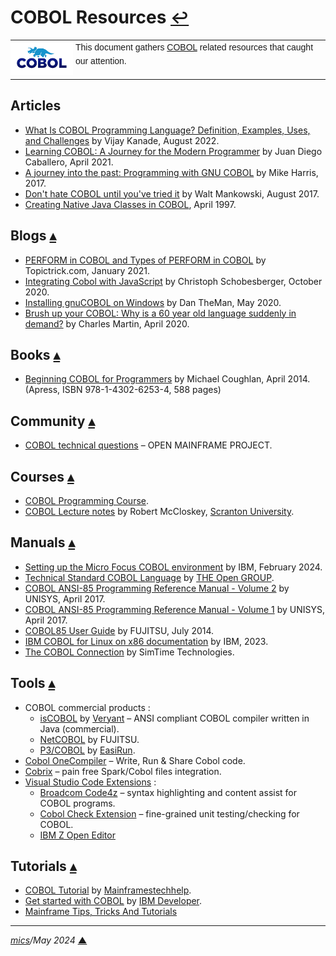# <span id="top">COBOL Resources</span> <span style="font-size:90%;">[↩](./README.md#top)</span>

<table style="font-family:Helvetica,Arial;line-height:1.6;">
  <tr>
  <td style="border:0;padding:0 4px 0 0;min-width:100px;"><a href="https://www.mainframestechhelp.com/tutorials/cobol/introduction.htm" rel="external"><img style="border:0;" src="docs/images/cobol.png" width="100" alt="COBOL language"/></a></td>
  <td style="border:0;padding:0;vertical-align:text-top;">This document gathers <a href="https://www.mainframestechhelp.com/tutorials/cobol/introduction.htm" rel="external">COBOL</a> related resources that caught our attention.
  </td>
  </tr>
</table>

## <span id="articles">Articles</span>

- [What Is COBOL Programming Language? Definition, Examples, Uses, and Challenges][article_kanade] by Vijay Kanade, August 2022.
- [Learning COBOL: A Journey for the Modern Programmer](https://monadical.com/posts/cobol.html#) by Juan Diego Caballero, April 2021.
- [A journey into the past: Programming with GNU COBOL][article_harris] by Mike Harris, 2017.
- [Don't hate COBOL until you've tried it][article_mankowski] by Walt Mankowski, August 2017.
- [Creating Native Java Classes in COBOL](https://www.gennard.net/NativeJava/), April 1997.

## <span id="blogs">Blogs</span> [**&#x25B4;**](#top)

- [PERFORM in COBOL and Types of PERFORM in COBOL][blog_topictrick] by Topictrick.com, January 2021.
- [Integrating Cobol with JavaScript](https://medium.com/graalvm/integrating-cobol-with-javascript-c2d1ffe00678) by Christoph Schobesberger, October 2020.
- [Installing gnuCOBOL on Windows][blog_theman] by Dan TheMan, May 2020.
- [Brush up your COBOL: Why is a 60 year old language suddenly in demand?][blog_martin] by Charles Martin, April 2020.

## <span id="books">Books</span> [**&#x25B4;**](#top)

- [Beginning COBOL for Programmers][book_coughlan] by Michael Coughlan, April 2014.<br/><span style="fonts-size:80%;">(Apress, ISBN 978-1-4302-6253-4, 588 pages)</span>

## <span id="community">Community</span> [**&#x25B4;**](#top)

- [COBOL technical questions](https://community.openmainframeproject.org/c/cobol-technical-questions/16) &ndash; OPEN MAINFRAME PROJECT.

## <span id="courses">Courses</span> [**&#x25B4;**](#top)

- [COBOL Programming Course](https://github.com/openmainframeproject/cobol-programming-course/releases).
- [COBOL Lecture notes](https://www.cs.scranton.edu/~mccloske/courses/cmps340/lecture_notes/cobol_index.html) by Robert McCloskey, [Scranton University](https://www.scranton.edu/).

## <span id="manuals">Manuals</span> [**&#x25B4;**](#top)

- [Setting up the Micro Focus COBOL environment](https://www.ibm.com/docs/en/txseries/9.1?topic=compilers-setting-up-micro-focus-cobol-environment) by IBM, February 2024.
- [Technical Standard COBOL Language](https://pubs.opengroup.org/onlinepubs/009680799/) by [THE Open GROUP](https://www.opengroup.org/about-us/who-we-are).
- [COBOL ANSI-85 Programming Reference Manual - Volume 2][manual_unisys_vol2] by UNISYS, April 2017.
- [COBOL ANSI-85 Programming Reference Manual - Volume 1][manual_unisys_vol1] by UNISYS, April 2017.
- [COBOL85 User Guide](https://bs2manuals.ts.fujitsu.com/psCOBOL85V23en) by FUJITSU, July 2014.
- [IBM COBOL for Linux on x86 documentation][manual_ibm_cobol] by IBM, 2023.
- [The COBOL Connection](http://www.simotime.com/indexcbl.htm) by SimTime Technologies.

## <span id="tools">Tools</span> [**&#x25B4;**](#top)

- COBOL commercial products :
  - [isCOBOL](https://www.veryant.com/products/iscobol/iscobolcompiler.html) by [Veryant](https://www.veryant.com/) &ndash; ANSI compliant COBOL compiler written in Java (commercial).
  - [NetCOBOL](https://www.fujitsu.com/global/products/infrastructure-management/developer-tool/netcobol/features/) by FUJITSU.
  - [P3/COBOL](https://easirun.de/produkte/p3-cobol/) by [EasiRun](https://easirun.de/).
- [Cobol OneCompiler](https://onecompiler.com/cobol) &ndash; Write, Run & Share Cobol code.
- [Cobrix](https://github.com/AbsaOSS/cobrix) &ndash; pain free Spark/Cobol files integration.
- [Visual Studio Code Extensions](https://marketplace.visualstudio.com/search?target=VSCode) :
  - [Broadcom Code4z](https://marketplace.visualstudio.com/items?itemName=broadcomMFD.code4z-extension-pack) &ndash; syntax highlighting and content assist for COBOL programs.
  - [Cobol Check Extension][tool_cobol_check] &ndash; fine-grained unit testing/checking for COBOL.
  - [IBM Z Open Editor](https://marketplace.visualstudio.com/items?itemName=IBM.zopeneditor)

## <span id="tutorials">Tutorials</span> [**&#x25B4;**](#top)

- [COBOL Tutorial](https://www.mainframestechhelp.com/tutorials/cobol/) by [Mainframestechhelp](https://www.mainframestechhelp.com/).
- [Get started with COBOL](https://developer.ibm.com/languages/cobol/) by [IBM Developer](https://developer.ibm.com/).
- [Mainframe Tips, Tricks And Tutorials](https://mainframe-tips-and-tricks.blogspot.com/search/label/COBOL)

<!--
## <span id="videos">Videos</span> [**&#x25B4;**](#top)

- [COBOL Fridays]() :
  - [COBOL Fridays 1: A beginner’s practical approach to COBOL](https://developer.ibm.com/videos/cobol-programming-with-vscode-course-launch-webinar)
  - [COBOL Fridays: Get hands-on - Run a COBOL program](https://www.youtube.com/watch?v=0HiJu9JdZ08)
-->

***

*[mics](https://lampwww.epfl.ch/~michelou/)/May 2024* [**&#9650;**](#top)
<span id="bottom">&nbsp;</span>

<!-- link refs -->

[article_harris]: https://mbharris.co.uk/articles/cobol/
[article_kanade]: https://www.spiceworks.com/tech/artificial-intelligence/articles/what-is-cobol/
[article_mankowski]: https://opensource.com/article/17/8/what-about-cobol
[blog_martin]: https://stackoverflow.blog/2020/04/20/brush-up-your-cobol-why-is-a-60-year-old-language-suddenly-in-demand/
[blog_theman]: https://bigdanzblog.wordpress.com/2020/05/05/installing-gnucobol-on-windows/
[blog_topictrick]: https://topictrick.medium.com/perform-in-cobol-and-types-of-perform-in-cobol-2b0c2b87c0f7
[book_coughlan]: https://link.springer.com/book/10.1007/978-1-4302-6254-1
[manual_ibm_cobol]: https://www.ibm.com/docs/en/cobol-linux-x86
[manual_unisys_vol1]: https://public.support.unisys.com/aseries/docs/ClearPath-MCP-18.0/86001518-317.pdf
[manual_unisys_vol2]: https://public.support.unisys.com/aseries/docs/ClearPath-MCP-19.0/86001526-210.pdf
[tool_cobol_check]: https://marketplace.visualstudio.com/items?itemName=openmainframeproject.cobol-check-extension
